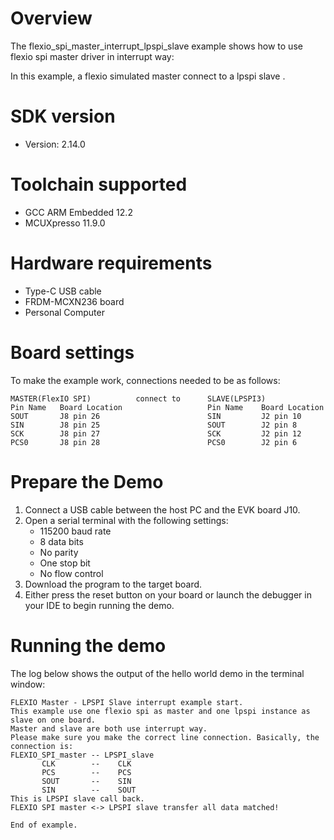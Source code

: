Overview
========
The flexio_spi_master_interrupt_lpspi_slave example shows how to use flexio spi master driver in interrupt way:

In this example, a flexio simulated master connect to a lpspi slave .



SDK version
===========
- Version: 2.14.0

Toolchain supported
===================
- GCC ARM Embedded  12.2
- MCUXpresso  11.9.0

Hardware requirements
=====================
- Type-C USB cable
- FRDM-MCXN236 board
- Personal Computer

Board settings
==============
To make the example work, connections needed to be as follows:
~~~~~~~~~~~~~~~~~~~~~~~~~~~~~~~~~~~~~~~~~~~~~~~~~~~~~~~~~~~~~~~~~~~~~~
MASTER(FlexIO SPI)          connect to      SLAVE(LPSPI3)
Pin Name   Board Location                   Pin Name    Board Location
SOUT       J8 pin 26                        SIN         J2 pin 10
SIN        J8 pin 25                        SOUT        J2 pin 8
SCK        J8 pin 27                        SCK         J2 pin 12
PCS0       J8 pin 28                        PCS0        J2 pin 6
~~~~~~~~~~~~~~~~~~~~~~~~~~~~~~~~~~~~~~~~~~~~~~~~~~~~~~~~~~~~~~~~~~~~~~

Prepare the Demo
================
1.  Connect a USB cable between the host PC and the EVK board J10.
2.  Open a serial terminal with the following settings:
    - 115200 baud rate
    - 8 data bits
    - No parity
    - One stop bit
    - No flow control
3.  Download the program to the target board.
4.  Either press the reset button on your board or launch the debugger in your IDE to begin running the demo.

Running the demo
================
The log below shows the output of the hello world demo in the terminal window:
~~~~~~~~~~~~~~~~~~~~~~~~~~~~~~~~~~~
FLEXIO Master - LPSPI Slave interrupt example start.
This example use one flexio spi as master and one lpspi instance as slave on one board.
Master and slave are both use interrupt way.
Please make sure you make the correct line connection. Basically, the connection is:
FLEXIO_SPI_master -- LPSPI_slave   
       CLK        --    CLK  
       PCS        --    PCS  
       SOUT       --    SIN  
       SIN        --    SOUT 
This is LPSPI slave call back.
FLEXIO SPI master <-> LPSPI slave transfer all data matched!

End of example.
~~~~~~~~~~~~~~~~~~~~~~~~~~~~~~~~~~~
